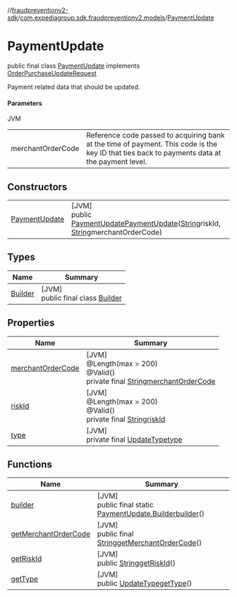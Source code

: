 //[fraudpreventionv2-sdk](../../../index.md)/[com.expediagroup.sdk.fraudpreventionv2.models](../index.md)/[PaymentUpdate](index.md)

# PaymentUpdate

public final class [PaymentUpdate](index.md) implements [OrderPurchaseUpdateRequest](../-order-purchase-update-request/index.md)

Payment related data that should be updated.

#### Parameters

JVM

| | |
|---|---|
| merchantOrderCode | Reference code passed to acquiring bank at the time of payment. This code is the key ID that ties back to payments data at the payment level. |

## Constructors

| | |
|---|---|
| [PaymentUpdate](-payment-update.md) | [JVM]<br>public [PaymentUpdate](index.md)[PaymentUpdate](-payment-update.md)([String](https://docs.oracle.com/javase/8/docs/api/java/lang/String.html)riskId, [String](https://docs.oracle.com/javase/8/docs/api/java/lang/String.html)merchantOrderCode) |

## Types

| Name | Summary |
|---|---|
| [Builder](-builder/index.md) | [JVM]<br>public final class [Builder](-builder/index.md) |

## Properties

| Name | Summary |
|---|---|
| [merchantOrderCode](index.md#-1607203801%2FProperties%2F-173342751) | [JVM]<br>@Length(max = 200)<br>@Valid()<br>private final [String](https://docs.oracle.com/javase/8/docs/api/java/lang/String.html)[merchantOrderCode](index.md#-1607203801%2FProperties%2F-173342751) |
| [riskId](index.md#114935894%2FProperties%2F-173342751) | [JVM]<br>@Length(max = 200)<br>@Valid()<br>private final [String](https://docs.oracle.com/javase/8/docs/api/java/lang/String.html)[riskId](index.md#114935894%2FProperties%2F-173342751) |
| [type](index.md#-1939902426%2FProperties%2F-173342751) | [JVM]<br>private final [UpdateType](../-update-type/index.md)[type](index.md#-1939902426%2FProperties%2F-173342751) |

## Functions

| Name | Summary |
|---|---|
| [builder](builder.md) | [JVM]<br>public final static [PaymentUpdate.Builder](-builder/index.md)[builder](builder.md)() |
| [getMerchantOrderCode](get-merchant-order-code.md) | [JVM]<br>public final [String](https://docs.oracle.com/javase/8/docs/api/java/lang/String.html)[getMerchantOrderCode](get-merchant-order-code.md)() |
| [getRiskId](get-risk-id.md) | [JVM]<br>public [String](https://docs.oracle.com/javase/8/docs/api/java/lang/String.html)[getRiskId](get-risk-id.md)() |
| [getType](get-type.md) | [JVM]<br>public [UpdateType](../-update-type/index.md)[getType](get-type.md)() |
